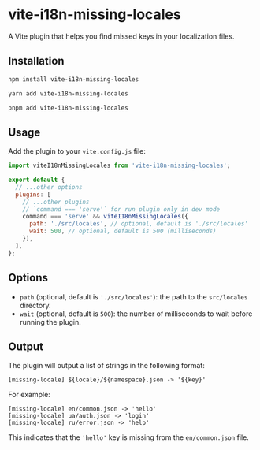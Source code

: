 # vite-i18n-missing-locales

A Vite plugin that helps you find missed keys in your localization files.

## Installation

```bash
npm install vite-i18n-missing-locales
```

```bash
yarn add vite-i18n-missing-locales
```

```bash
pnpm add vite-i18n-missing-locales
```

## Usage

Add the plugin to your `vite.config.js` file:

```js
import viteI18nMissingLocales from 'vite-i18n-missing-locales';

export default {
  // ...other options
  plugins: [
    // ...other plugins
    // `command === 'serve'` for run plugin only in dev mode
    command === 'serve' && viteI18nMissingLocales({
      path: './src/locales', // optional, default is './src/locales'
      wait: 500, // optional, default is 500 (milliseconds)
    }),
  ],
};
```

## Options

- `path` (optional, default is `'./src/locales'`): the path to the `src/locales` directory.
- `wait` (optional, default is `500`): the number of milliseconds to wait before running the plugin.

## Output

The plugin will output a list of strings in the following format:

```log
[missing-locale] ${locale}/${namespace}.json -> '${key}'
```

For example:

```log
[missing-locale] en/common.json -> 'hello'
[missing-locale] ua/auth.json -> 'login'
[missing-locale] ru/error.json -> 'help'
```

This indicates that the `'hello'` key is missing from the `en/common.json` file.
